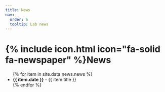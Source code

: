 ```yaml
---
title: News
nav:
  order: 6
  tooltip: Lab news
---
```


# {% include icon.html icon="fa-solid fa-newspaper" %}News
<ul>
{% for item in site.data.news.news %}
    <li>
        <strong>{{ item.date }}</strong> - {{ item.title }}
    </li>
{% endfor %}
</ul>
